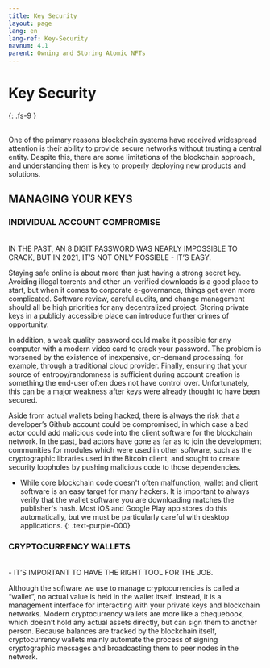 ```yaml
---
title: Key Security
layout: page
lang: en
lang-ref: Key-Security
navnum: 4.1
parent: Owning and Storing Atomic NFTs
---
```


# Key Security

{: .fs-9 }

<br>
One of the primary reasons blockchain systems have received widespread attention is their ability to provide secure networks without trusting a central entity. Despite this, there are some limitations of the blockchain approach, and understanding them is key to properly deploying new products and solutions.

## MANAGING YOUR KEYS

### INDIVIDUAL ACCOUNT COMPROMISE

<br>
IN THE PAST, AN 8 DIGIT PASSWORD WAS NEARLY IMPOSSIBLE TO CRACK, BUT IN 2021, IT’S NOT ONLY POSSIBLE - IT’S EASY.

Staying safe online is about more than just having a strong secret key. Avoiding illegal torrents and other un-verified downloads is a good place to start, but when it comes to corporate e-governance, things get even more complicated. Software review, careful audits, and change management should all be high priorities for any decentralized project. Storing private keys in a publicly accessible place can introduce further crimes of opportunity.

In addition, a weak quality password could make it possible for any computer with a modern video card to crack your password. The problem is worsened by the existence of inexpensive, on-demand processing, for example, through a traditional cloud provider. Finally, ensuring that your source of entropy/randomness is sufficient during account creation is something the end-user often does not have control over. Unfortunately, this can be a major weakness after keys were already thought to have been secured.

Aside from actual wallets being hacked, there is always the risk that a developer’s Github account could be compromised, in which case a bad actor could add malicious code into the client software for the blockchain network. In the past, bad actors have gone as far as to join the development communities for modules which were used in other software, such as the cryptographic libraries used in the Bitcoin client, and sought to create security loopholes by pushing malicious code to those dependencies.

- While core blockchain code doesn't often malfunction, wallet and client software is an easy target for many hackers. It is important to always verify that the wallet software you are downloading matches the publisher's hash. Most iOS and Google Play app stores do this automatically, but we must be particularly careful with desktop applications.
  {: .text-purple-000}

### CRYPTOCURRENCY WALLETS

<br>
- IT’S IMPORTANT TO HAVE THE RIGHT TOOL FOR THE JOB.

Although the software we use to manage cryptocurrencies is called a “wallet”, no actual value is held in the wallet itself. Instead, it is a management interface for interacting with your private keys and blockchain networks. Modern cryptocurrency wallets are more like a chequebook, which doesn’t hold any actual assets directly, but can sign them to another person. Because balances are tracked by the blockchain itself, cryptocurrency wallets mainly automate the process of signing cryptographic messages and broadcasting them to peer nodes in the network.
